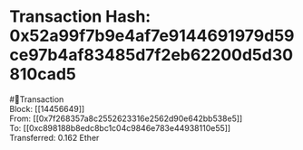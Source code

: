 
Transaction Hash: 0x52a99f7b9e4af7e9144691979d59ce97b4af83485d7f2eb62200d5d30810cad5
====================================================================================
  
#💸Transaction  
Block: [[14456649]]  
From: [[0x7f268357a8c2552623316e2562d90e642bb538e5]]  
To: [[0xc898188b8edc8bc1c04c9846e783e44938110e55]]  
Transferred: 0.162 Ether